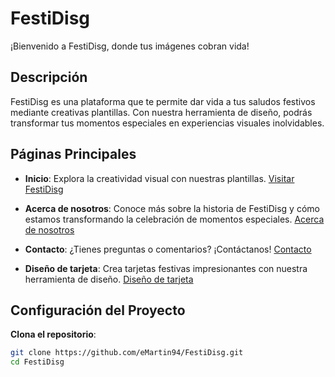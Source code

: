 # FestiDisg

¡Bienvenido a FestiDisg, donde tus imágenes cobran vida!

## Descripción

FestiDisg es una plataforma que te permite dar vida a tus saludos festivos mediante creativas plantillas. Con nuestra herramienta de diseño, podrás transformar tus momentos especiales en experiencias visuales inolvidables.

## Páginas Principales

- **Inicio**: Explora la creatividad visual con nuestras plantillas. [Visitar FestiDisg](URL_DE_TU_PAGINA)

- **Acerca de nosotros**: Conoce más sobre la historia de FestiDisg y cómo estamos transformando la celebración de momentos especiales. [Acerca de nosotros](URL_DE_TU_PAGINA/about)

- **Contacto**: ¿Tienes preguntas o comentarios? ¡Contáctanos! [Contacto](URL_DE_TU_PAGINA/contact)

- **Diseño de tarjeta**: Crea tarjetas festivas impresionantes con nuestra herramienta de diseño. [Diseño de tarjeta](URL_DE_TU_PAGINA/generate-image)

## Configuración del Proyecto

**Clona el repositorio**:

```bash
git clone https://github.com/eMartin94/FestiDisg.git
cd FestiDisg
```

